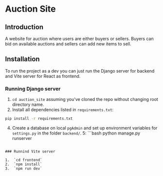# Auction Site

## Introduction

A website for auction where users are either buyers or sellers. Buyers can bid on available auctions and sellers can add new items to sell.

## Installation

To run the project as a dev you can just run the Django server for backend and Vite server for React as frontend.

### Running Django server

1.  `cd auction_site` assuming you've cloned the repo without changing root directory name.
2.  Install all dependencies listed in `requirements.txt`:
```bash
pip install -r requirements.txt
```
4.  Create a database on local `pgAdmin` and set up environment variables for `settings.py` in the folder `backend/`.
5: ```bash
python manage.py runserver
```

### Runnind Vite server

1.  `cd frontend`
2.  `npm install`
3.  `npm run dev`
